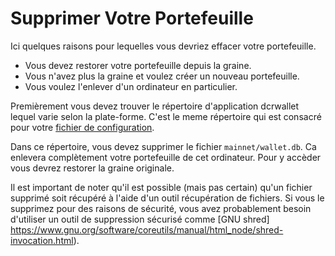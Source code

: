# <i class="fa fa-hdd-o"></i>Supprimer Votre Portefeuille

Ici quelques raisons pour lequelles vous devriez effacer votre portefeuille.

* Vous devez restorer votre portefeuille depuis la graine.
* Vous n'avez plus la graine et voulez créer un nouveau portefeuille.
* Vous voulez l'enlever d'un ordinateur en particulier.

Premièrement vous devez trouver le répertoire d'application dcrwallet lequel varie selon la plate-forme.
C'est le meme répertoire qui est consacré pour votre [fichier de configuration](/getting-started/startup-basics.md#configuration-files).

Dans ce répertoire, vous devez supprimer le fichier `mainnet/wallet.db`.
Ca enlevera complètement votre portefeuille de cet ordinateur. Pour y accèder
vous devrez restorer la graine originale.

Il est important de noter qu'il est possible (mais pas certain) qu'un
fichier supprimé soit récupéré à l'aide d'un outil récupération de fichiers. Si vous le supprimez pour des raisons de sécurité, vous avez probablement besoin d'utiliser un outil de suppression sécurisé comme [GNU shred] https://www.gnu.org/software/coreutils/manual/html_node/shred-invocation.html).


